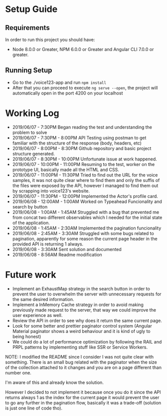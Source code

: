 # Setup Guide

## Requirements
In order to run this project you should have:
- Node 8.0.0 or Greater, NPM 6.0.0 or Greater and Angular CLI 7.0.0 or greater.

## Running Setup
- Go to the ./voice123-app and run `npm install`
- After that you can proceed to execute `ng serve --open`, the project will automatically open in the port 4200 on your localhost



# Working Log
- 2019/06/07 - 7:30PM  Began reading the test and understanding the problem to solve
- 2019/06/07 - 7:30PM - 8:00PM API Testing using postman to get familiar with the structure of the response (body, headers, etc)
- 2019/06/07 - 8:00PM - 8:30PM Github repository and basic project structure generated.
- 2019/06/07 - 8:30PM - 10:00PM Unfortunate issue at work happened.
- 2019/06/07 - 10:00PM - 11:00PM Resuming to the test, worker on the prototype UI, basically made all the HTML and CSS. 
- 2019/06/07 - 11:00PM - 11:30PM Tried to find out the URL for the voice samples, it was not quite clear where to find them and only the suffis of the files were exposed by the API, however I managed to find them out by scrapping into voice123's website.
- 2019/06/07 - 11:30PM - 12:00PM Implemented the Actor's profile card.
- 2019/06/08 - 12:00AM - 1:00AM Worked on Typeahead Funcionality and search by button
- 2019/06/08 - 1:00AM - 1:45AM Struggled with a bug that prevented me from concat two different observables which I needed for the initial state of the application.
- 2019/06/08 - 1:45AM - 2:30AM Implemented the pagination funcionality
- 2019/06/08 - 2:45AM - 3:30AM Struggled with some bugs related to pagination, apparently for some reason the current page header in the provided API is returning 1 always.
- 2019/06/08 - 3:30AM  Sent solution and documented
- 2019/06/08 - 8:56AM Readme modification 

# Future work

- Implement an ExhaustMap strategy in the search button in order to prevent the user to overwhelm the server with unnecessary requests for the same desired information.
- Implement a InMemory Cache strategy in order to avoid making previously made request to the server, that way we could improve the user experience as well.
- Review the API in order to see why does it return the same current page.
- Look for some better and prettier paginator control system (Angular Material paginator shows a weird behaviour and it is kind of ugly to being honest)
- We could do a lot of performance optimization by following the RAIL and PRPL patterns by implementing stuff like SSR or Service Workers.

NOTE: 
I modified the README since I consider I was not quite clear with something. There is an small bug related with the paginator when the size of the collection attached to it changes and you are on a page different than number one.

I'm aware of this and already know the solution. 

However I decided to not implement it because once you do it since the API returns always 1 as the index for the current page it would prevent the user to go any further in the pagination flow, basically it was a trade-off (solution is just one line of code tho).






